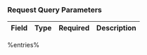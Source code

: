 ### Request Query Parameters

| Field | Type | Required | Description |
|-------|------|----------|-------------|
%entries%